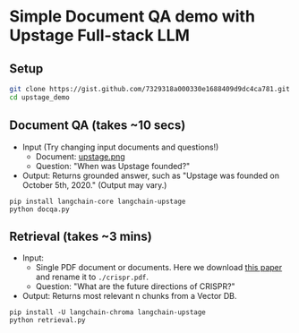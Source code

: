 # Simple Document QA demo with Upstage Full-stack LLM


## Setup
``` bash
git clone https://gist.github.com/7329318a000330e1688409d9dc4ca781.git upstage_demo
cd upstage_demo
```

## Document QA (takes ~10 secs)


- Input (Try changing input documents and questions!)
    - Document: [upstage.png](https://gist.github.com/e9t/7329318a000330e1688409d9dc4ca781/raw/e2a6d9a98fc081fc1f9791af08fa17027cbbb4c1/upstage.png)
    - Question: "When was Upstage founded?"
- Output: Returns grounded answer, such as "Upstage was founded on October 5th, 2020." (Output may vary.)

```
pip install langchain-core langchain-upstage
python docqa.py
```

## Retrieval (takes ~3 mins)

- Input:
    - Single PDF document or documents. Here we download [this paper](https://www.nature.com/articles/s41467-018-04252-2) and rename it to `./crispr.pdf`.
    - Question: "What are the future directions of CRISPR?"
- Output: Returns most relevant n chunks from a Vector DB.

```
pip install -U langchain-chroma langchain-upstage
python retrieval.py
```

